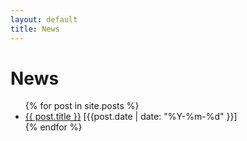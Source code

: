 ```yaml
---
layout: default
title: News
---
```

<div class="container mx-auto my-14">
<h1 class="text-5xl font-bold">News</h1>
<ul class="list-disc ml-10 my-2">
  {% for post in site.posts %}
    <li>
      <a href="{{ post.url | replace: '.html', '' }}">{{ post.title }}</a> [{{post.date | date: "%Y-%m-%d" }}]
    </li>
  {% endfor %}
</ul>
</div>
